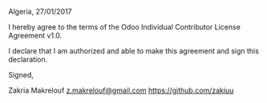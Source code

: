 Algeria, 27/01/2017

I hereby agree to the terms of the Odoo Individual Contributor License Agreement v1.0.

I declare that I am authorized and able to make this agreement and sign this declaration.

Signed,

Zakria Makrelouf z.makrelouf@gmail.com https://github.com/zakiuu
